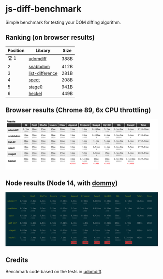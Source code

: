 # js-diff-benchmark

Simple benchmark for testing your DOM diffing algorithm.

## Ranking (on browser results)

| Position | Library                                                             | Size |
| -------- | ------------------------------------------------------------------- | ---- |
| 🏆 1     | [udomdiff](https://github.com/WebReflection/udomdiff)               | 388B |
| 2        | [snabbdom](https://github.com/snabbdom/snabbdom)                    | 412B |
| 3        | [list-difference](https://github.com/paldepind/list-difference/)    | 281B |
| 4        | [spect](https://github.com/spectjs/spect)                           | 208B |
| 5        | [stage0](https://github.com/Freak613/stage0)                        | 941B |
| 6        | [heckel](https://johnresig.com/projects/javascript-diff-algorithm/) | 449B |

## Browser results (Chrome 89, 6x CPU throttling)

<img src="assets/Screenshot 2021-04-07 at 20.58.33.png" alt="js-diff-benchmark">

## Node results (Node 14, with [dommy](https://github.com/WebReflection/udomdiff/blob/master/test/dommy.js))

<img src="assets/Screenshot 2021-04-10 at 21.10.44.png" alt="js-diff-benchmark">

## Credits

Benchmark code based on the tests in [udomdiff](https://github.com/WebReflection/udomdiff).

